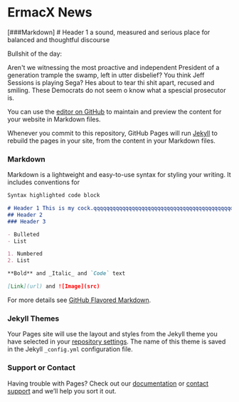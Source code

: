 
# ErmacX News
[###Markdown] # Header 1 a sound, measured and serious place
for balanced and thoughtful discourse

Bullshit of the day:





Aren't we witnessing the most proactive and independent President of a generation trample the swamp, left in utter disbelief?
You think Jeff Sessions is playing Sega? Hes about to tear thi shit apart, recused and smiling. These Democrats do not seem o know what a spescial prosecutor is.

You can use the [editor on GitHub](https://github.com/ErmacX/ErmacX.github.io/edit/master/index.md) to maintain and preview the content for your website in Markdown files.

Whenever you commit to this repository, GitHub Pages will run [Jekyll](https://jekyllrb.com/) to rebuild the pages in your site, from the content in your Markdown files.

### Markdown

Markdown is a lightweight and easy-to-use syntax for styling your writing. It includes conventions for

```markdown
Syntax highlighted code block

# Header 1 This is my cock.qqqqqqqqqqqqqqqqqqqqqqqqqqqqqqqqqqqqqqqqqqqqqqqqq
## Header 2
### Header 3

- Bulleted
- List

1. Numbered
2. List

**Bold** and _Italic_ and `Code` text

[Link](url) and ![Image](src)
```

For more details see [GitHub Flavored Markdown](https://guides.github.com/features/mastering-markdown/).

### Jekyll Themes

Your Pages site will use the layout and styles from the Jekyll theme you have selected in your [repository settings](https://github.com/ErmacX/ErmacX.github.io/settings). The name of this theme is saved in the Jekyll `_config.yml` configuration file.

### Support or Contact

Having trouble with Pages? Check out our [documentation](https://help.github.com/categories/github-pages-basics/) or [contact support](https://github.com/contact) and we’ll help you sort it out.
